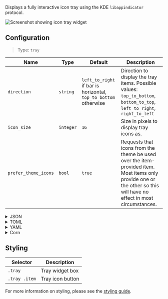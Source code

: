 Displays a fully interactive icon tray using the KDE `libappindicator` protocol.

![Screenshot showing icon tray widget](https://user-images.githubusercontent.com/5057870/184540135-78ffd79d-f802-4c79-b09a-05a733dadc55.png)

## Configuration

> Type: `tray`

| Name                 | Type      | Default                                                         | Description                                                                                                                                                         |
|----------------------|-----------|-----------------------------------------------------------------|---------------------------------------------------------------------------------------------------------------------------------------------------------------------|
| `direction`          | `string`  | `left_to_right` if bar is horizontal, `top_to_bottom` otherwise | Direction to display the tray items. Possible values: `top_to_bottom`, `bottom_to_top`, `left_to_right`, `right_to_left`                                            |
| `icon_size`          | `integer` | `16`                                                            | Size in pixels to display tray icons as.                                                                                                                            |
| `prefer_theme_icons` | `bool`    | `true`                                                          | Requests that icons from the theme be used over the item-provided item. Most items only provide one or the other so this will have no effect in most circumstances. |

<details>
<summary>JSON</summary>

```json
{
  "end": [
    {
      "type": "tray",
      "direction": "top_to_bottom"
    }
  ]
}
```

</details>

<details>
<summary>TOML</summary>

```toml
[[end]]
type = "tray"
direction = "top_to_bottom"
```

</details>

<details>
<summary>YAML</summary>

```yaml
end:
  - type: "tray"
    direction: "top_to_bottom"
```

</details>

<details>
<summary>Corn</summary>

```corn
{
  end = [{
    type = "tray"
    direction = "top_to_bottom"
  }]
}
```

</details>

## Styling

| Selector      | Description      |
|---------------|------------------|
| `.tray`       | Tray widget box  |
| `.tray .item` | Tray icon button |

For more information on styling, please see the [styling guide](styling-guide).
